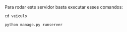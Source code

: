 Para rodar este servidor basta executar esses comandos:

```cd veiculo```


```python manage.py runserver```
